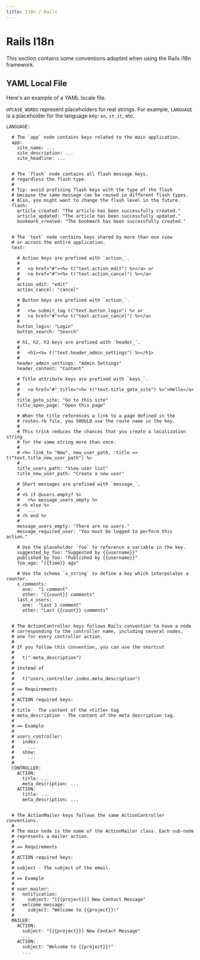 ```yaml
---
title: I18n / Rails
---
```


# Rails I18n

This section contains some conventions adopted when using the Rails i18n framework.

## YAML Local File

Here's an example of a YAML locale file.

`UPCASE_WORDS` represent placeholders for real strings. For example, `LANGUAGE` is a placeholder for the language key: `en`, `it_it`, etc.


    LANGUAGE:

      # The `app` node contains keys related to the main application.
      app:
        site_name: ...
        site_description: ...
        site_headline: ...


      # The `flash` node contains all flash message keys,
      # regardless the flash type.
      #
      # Tip: avoid prefixing flash keys with the type of the flash
      # because the same message can be reused in different flash types.
      # Also, you might want to change the flash level in the future.
      flash:
        article_created: "The article has been successfully created."
        article_updated: "The article has been successfully updated."
        bookmark_created: "The bookmark has been successfully created."


      # The `text` node contains keys shared by more than one view
      # or across the entire application.
      text:

        # Action keys are prefixed with `action_`.
        #
        #   <a href="#"><%= t("text.action_edit") %></a> or
        #   <a href="#"><%= t("text.action_cancel") %></a>
        #
        action_edit: "edit"
        action_cancel: "cancel"

        # Button keys are prefixed with `action_`.
        #
        #   <%= submit_tag t("text.button_login") %> or
        #   <a href="#"><%= t("text.action_cancel") %></a>
        #
        button_login: "Login"
        button_search: "Search"

        # h1, h2, h3 keys are prefixed with `header_`.
        #
        #   <h1><%= t("text.header_admin_settings") %></h1>
        #
        header_admin_settings: "Admin Settings"
        header_content: "Content"

        # Title attribute keys are prefixed with `keys_`.
        #
        #   <a href="#" title="<%= t("text.title_goto_site") %>">Hello</a>
        #
        title_goto_site: "Go to this site"
        title_open_page: "Open this page"

        # When the title references a link to a page defined in the
        # routes.rb file, you SHOULD use the route name in the key.
        #
        # This trick reduces the chances that you create a localization string
        # for the same string more than once.
        #
        # <%= link_to "New", new_user_path, :title => t("text.title_new_user_path") %>
        #
        title_users_path: "View user list"
        title_new_user_path: "Create a new user"

        # Short messages are prefixed with `message_`.
        #
        # <% if @users.empty? %>
        #   <%= message_users_empty %>
        # <% else %>
        #   ...
        # <% end %>
        #
        message_users_empty: "There are no users."
        message_required_user: "You must be logged to perform this action."

        # Use the placeholder `foo` to reference a variable in the key.
        suggested_by_foo: "Suggested by {{username}}"
        published_by_foo: "Published by {{username}}"
        foo_ago: "{{time}} ago"

        # Use the schema `x_string` to define a key which interpolates a counter.
        x_comments:
          one:  "1 comment"
          other: "{{count}} comments"
        last_x_users:
          one:  "Last 1 comment"
          other: "Last {{count}} comments"


      # The ActionController keys follows Rails convention to have a node
      # corresponding to the controller name, including several nodes,
      # one for every controller action.
      #
      # If you follow this convention, you can use the shortcut
      #
      #   t(".meta_description")
      #
      # instead of
      #
      #   t("users_controller.index.meta_description")
      #
      # == Requirements
      #
      # ACTION required keys:
      #
      # title - The content of the <title> tag
      # meta_description - The content of the meta description tag.
      #
      # == Example
      #
      # users_controller:
      #   index:
      #     ...
      #   show:
      #     ...
      #
      CONTROLLER:
        ACTION:
          title: ...
          meta_description: ...
        ACTION:
          title: ...
          meta_description: ...


      # The ActionMailer keys follows the same ActionController conventions.
      # 
      # The main node is the name of the ActionMailer class. Each sub-node
      # represents a mailer action.
      #
      # == Requirements
      #
      # ACTION required keys:
      #
      # subject - The subject of the email.
      #
      # == Example
      #
      # user_mailer:
      #   notification:
      #     subject: "[{{project}}] New Contact Message"
      #   welcome_message:
      #     subject: "Welcome to {{project}}!"
      #
      MAILER:
        ACTION:
          subject: "[{{project}}] New Contact Message"
          ...
        ACTION:
          subject: "Welcome to {{project}}!"
          ...
